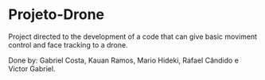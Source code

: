 # Projeto-Drone
Project directed to the development of a code that can give basic moviment control and face tracking to a drone.




Done by: Gabriel Costa, Kauan Ramos, Mario Hideki, Rafael Cândido e Victor Gabriel.
